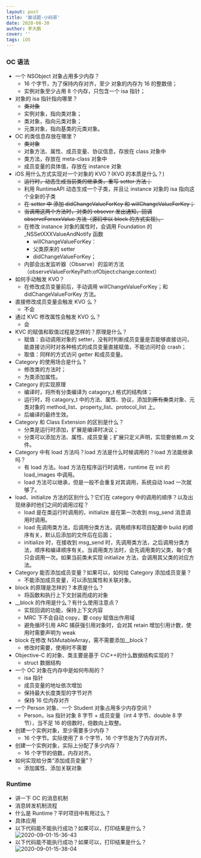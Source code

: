 ```yaml
---
layout: post
title: '面试题-小码哥'
date: 2020-08-30
author: 李大鹏
cover: ''
tags: iOS
---
```


### OC 语法

- 一个 NSObject 对象占用多少内存？
  - 16 个字节，为了保持内存对齐，至少 对象的内存为 16 的整数倍；
  - 实例对象至少占用 8 个内存，只包含一个 isa 指针；
- 对象的 isa 指针指向哪里？
  - ~~类对象~~
  - 实例对象，指向类对象；
  - 类对象，指向元类对象；
  - 元类对象，指向基类的元类对象。
- OC 的类信息存放在哪里？
  - ~~类对象~~
  - 对象方法、属性、成员变量、协议信息，存放在 class 对象中
  - 类方法，存放在 meta-class 对象中
  - 成员变量的具体值，存放在 instance 对象
- iOS 用什么方式实现对一个对象的 KVO？(KVO 的本质是什么？)
  - ~~运行时，动态生成当前类的继承类，重写 setter 方法；~~
  - 利用 RuntimeAPI 动态生成一个子类，并且让 instance 对象的 isa 指向这个全新的子类
  - ~~在 setter 中 添加 didChangeValueForKey 和 willChangeValueForKey；~~
  - ~~当调用这两个方法时，对类的 obsever 发出通知，回调 observeForxxxValue 方法（源码中以 block 的方式实现）。~~
  - 在修改 instance 对象的属性时，会调用 Foundation 的 \_NSSetXXXValueAndNotify 函数
    - willChangeValueForKey：
    - 父类原来的 setter
    - didChangeValueForKey；
  - 内部会出发监听器（Observe）的监听方法（observeValueForKeyPath:ofObject:change:context）
- 如何手动触发 KVO？
  - 在修改成员变量前后，手动调用 willChangeValueForKey；和 didChangeValueForKey 方法。
- 直接修改成员变量会触发 KVO 么？
  - 不会
- 通过 KVC 修改属性会触发 KVO 么？
  - 会
- KVC 的赋值和取值过程是怎样的？原理是什么？
  - 赋值：自动调用对象的 setter，没有时判断成员变量是否能够直接访问，能直接访问时对各种格式的成员变量直接赋值，不能访问时会 crash；
  - 取值：同样的方式访问 getter 和成员变量。
- Category 的使用场合是什么？
  - 修改类的方法时；
  - 为类添加属性。
- Category 的实现原理
  - 编译时，将所有分类编译为 catagory_t 格式的结构体；
  - 运行时，将 catagory_t 中的方法、属性、协议，添加到~~原有类~~类对象、元类对象的 method_list、property_list、protocol_list 上。
  - 后编译的最终生效。
- Category 和 Class Extension 的区别是什么？
  - 分类是运行时添加，扩展是编译时决议；
  - 分类可以添加方法、属性、成员变量；扩展只定义声明，实现要依赖.m 文件。
- Category 中有 load 方法吗？load 方法是什么时候调用的？load 方法能继承吗？
  - 有 load 方法。load 方法在程序运行时调用，runtime 在 init 的 load_images 中调用。
  - load 方法可以继承，但是一般不会重复对其调用，系统自动 load 一次就够了。
- load、initialize 方法的区别什么？它们在 category 中的调用的顺序？以及出现继承时他们之间的调用过程？
  - load 是在类运行时调用的，initialize 是在第一次收到 msg_send 消息调用时调用。
  - load 先调用类方法，后调用分类方法，调用顺序和项目配置中 build 的顺序有关，默认后添加的文件后在后面；
  - initialize 时，在接收到 msg_send 时，先调用类方法，之后调用分类方法，顺序和编译顺序有关。当调用类方法时，会先调用类的父类，每个类只会调用一次。如果当前类未实现 initialize 方法，会调用其父类的对应方法。
- Category 能否添加成员变量？如果可以，如何给 Category 添加成员变量？
  - 不能添加成员变量，可以添加属性和关联对象。
- block 的原理是怎样的？本质是什么？
  - 将函数和执行上下文封装而成的对象
- \_\_block 的作用是什么？有什么使用注意点？
  - 实现回调的功能，保持上下文内容
  - MRC 下不会自动 copy，要 copy 赋值出作用域
  - 避免循环引用 ARC 捕获强引用对象时，会对其 retain 增加引用计数，使用时需要声明为 weak
- block 在修改 NSMutableArray，需不需要添加\_\_block？
  - 修改时需要，使用时不需要
- Objective-C 的对象、类主要是基于 C\C++的什么数据结构实现的？
  - struct 数据结构
- 一个 OC 对象在内存中是如何布局的？
  - isa 指针
  - 成员变量的地址依次增加
  - 保持最大长度类型的字节对齐
  - 保持 16 位内存对齐
- 一个 Person 对象、一个 Student 对象占用多少内存空间？
  - Person，isa 指针对象 8 字节 + 成员变量（int 4 字节、double 8 字节），当不足 16 的倍数时，倍数向上取整。
- 创建一个实例对象，至少需要多少内存？
  - 16 个字节。实际使用了 8 个字节，16 个字节是为了内存对齐。
- 创建一个实例对象，实际上分配了多少内存？
  - 16 个字节的倍数，内存对齐。
- 如何实现给分类“添加成员变量”？
  - 添加属性、添加关联对象

### Runtime

- 讲一下 OC 的消息机制
- 消息转发机制流程
- 什么是 Runtime？平时项目中有用过么？
- 具体应用
- 以下代码能不能执行成功？如果可以，打印结果是什么？
  ![2020-09-01-15-36-43](http://files.pandaleo.cn/2020-09-01-15-36-43.png)
- 以下代码能不能执行成功？如果可以，打印结果是什么？
  ![2020-09-01-15-38-04](http://files.pandaleo.cn/2020-09-01-15-38-04.png)
